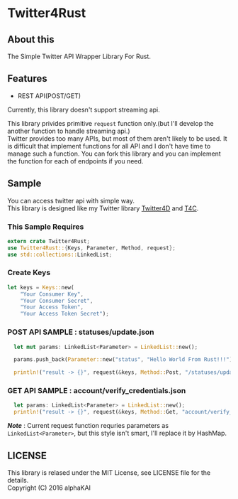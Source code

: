 # Twitter4Rust

## About this
The Simple Twitter API Wrapper Library For Rust.  
  
  
## Features

- REST API(POST/GET)

Currently, this library doesn't support streaming api.  
  
This library privides primitive `request` function only.(but I'll develop the another function to handle streaming api.)  
Twitter provides too many APIs, but most of them aren't likely to be used. It is difficult that implement functions for all API and I don't have time to manage such a function. You can fork this library and you can implement the function for each of endpoints if you need.  
  
  
## Sample
You can access twitter api with simple way.  
This library is designed like my Twitter library [Twitter4D](https://github.com/alphaKAI/Twitter4D) and [T4C](https://github.com/alphaKAI/t4c).  
  
  
### This Sample Requires

```rust
extern crate Twitter4Rust;
use Twitter4Rust::{Keys, Parameter, Method, request};
use std::collections::LinkedList;
```

### Create Keys

```rust
let keys = Keys::new(
    "Your Consumer Key",
    "Your Consumer Secret",
    "Your Access Token",
    "Your Access Token Secret");
```

### POST API SAMPLE : statuses/update.json 

```rust
  let mut params: LinkedList<Parameter> = LinkedList::new();

  params.push_back(Parameter::new("status", "Hello World From Rust!!!"));

  println!("result -> {}", request(&keys, Method::Post, "/statuses/update.json", params));
```


### GET API SAMPLE : account/verify_credentials.json

```rust
  let params: LinkedList<Parameter> = LinkedList::new();
  println!("result -> {}", request(&keys, Method::Get, "account/verify_credentials.json", params));

```
***Note*** : Current request function requries parameters as `LinkedList<Parameter>`, but this style isn't smart, I'll replace it by HashMap.  
  
  
## LICENSE
This library is relased under the MIT License, see LICENSE file for the details.  
Copyright (C) 2016 alphaKAI  
